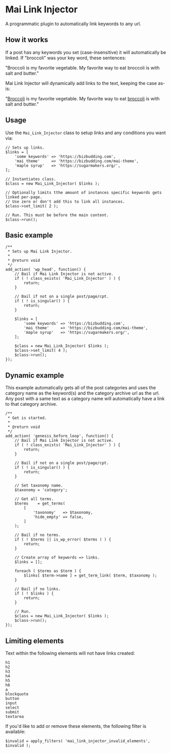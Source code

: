 # Mai Link Injector
A programmatic plugin to automatically link keywords to any url.

## How it works
If a post has any keywords you set (case-insensitive) it will automatically be linked. If "broccoli" was your key word, these sentences:

"Broccoli is my favorite vegetable. My favorite way to eat broccoli is with salt and butter."

Mai Link Injector will dynamically add links to the text, keeping the case as-is:

"<a href="https://example.com">Broccoli</a> is my favorite vegetable. My favorite way to eat <a href="https://example.com">broccoli</a> is with salt and butter."

## Usage

Use the `Mai_Link_Injector` class to setup links and any conditions you want via:
```
// Sets up links.
$links = [
	'some keywords' => 'https://bizbudding.com',
	'mai theme'     => 'https://bizbudding.com/mai-theme',
	'maple syrup'   => 'https://sugarmakers.org/',
];

// Instantiates class.
$class = new Mai_Link_Injector( $links );

// Optionally limits tthe amount of instances specific keywords gets linked per-page.
// Use zero or don't add this to link all instances.
$class->set_limit( 2 );

// Run. This must be before the main content.
$class->run();
```

## Basic example
```
/**
 * Sets up Mai Link Injector.
 *
 * @return void
 */
add_action( 'wp_head', function() {
	// Bail if Mai Link Injector is not active.
	if ( ! class_exists( 'Mai_Link_Injector' ) ) {
		return;
	}

	// Bail if not on a single post/page/cpt.
	if ( ! is_singular() ) {
		return;
	}

	$links = [
		'some keywords' => 'https://bizbudding.com',
		'mai theme'     => 'https://bizbudding.com/mai-theme',
		'maple syrup'   => 'https://sugarmakers.org/',
	];

	$class = new Mai_Link_Injector( $links );
	$class->set_limit( 4 );
	$class->run();
});
```

## Dynamic example
This example automatically gets all of the post categories and uses the category name as the keyword(s) and the category archive url as the url. Any post with a same text as a category name will automatically have a link to that category archive.

```
/**
 * Get is started.
 *
 * @return void
 */
add_action( 'genesis_before_loop', function() {
	// Bail if Mai Link Injector is not active.
	if ( ! class_exists( 'Mai_Link_Injector' ) ) {
		return;
	}

	// Bail if not on a single post/page/cpt.
	if ( ! is_singular() ) {
		return;
	}

	// Set taxonomy name.
	$taxonomy = 'category';

	// Get all terms.
	$terms    = get_terms(
		[
			'taxonomy'   => $taxonomy,
			'hide_empty' => false,
		]
	);

	// Bail if no terms.
	if ( ! $terms || is_wp_error( $terms ) ) {
		return;
	}

	// Create array of keywords => links.
	$links = [];

	foreach ( $terms as $term ) {
		$links[ $term->name ] = get_term_link( $term, $taxonomy );
	}

	// Bail if no links.
	if ( ! $links ) {
		return;
	}

	// Run.
	$class = new Mai_Link_Injector( $links );
	$class->run();
});
```
## Limiting elements
Text within the following elements will not have links created:
```
h1
h2
h3
h4
h5
h6
a
blockquote
button
input
select
submit
textarea
```
If you'd like to add or remove these elements, the following filter is available:
```
$invalid = apply_filters( 'mai_link_injector_invalid_elements', $invalid );
```
